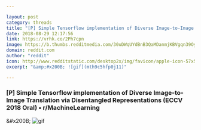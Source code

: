 ```yaml
---

layout: post
category: threads
title: "[P] Simple Tensorflow implementation of Diverse Image-to-Image Translation via Disentangled Representations (ECCV 2018 Oral)"
date: 2018-08-29 12:17:56
link: https://vrhk.co/2Ph7cpn
image: https://b.thumbs.redditmedia.com/30uDWqUYdBnB3QaMDanmjKBVgqn39Oyd6S6B0FrHgqg.jpg
domain: reddit.com
author: "reddit"
icon: http://www.redditstatic.com/desktop2x/img/favicon/apple-icon-57x57.png
excerpt: "&amp;#x200B; ![gif](mth9c5hfp0j11)"

---
```


### [P] Simple Tensorflow implementation of Diverse Image-to-Image Translation via Disentangled Representations (ECCV 2018 Oral) • r/MachineLearning

&amp;#x200B; ![gif](mth9c5hfp0j11)
